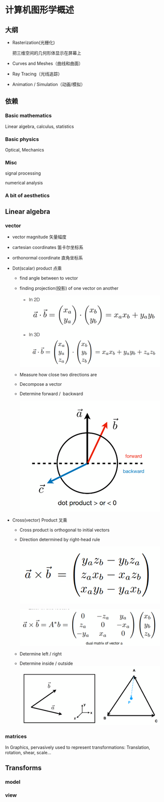 # 计算机图形学概述

## 大纲

* Rasterization(光栅化)

  把三维空间的几何形体显示在屏幕上

* Curves and Meshes（曲线和曲面）

* Ray Tracing（光线追踪）

* Animation / Simulation（动画/模拟）

## 依赖

### Basic mathematics

Linear algebra, calculus, statistics

### Basic physics

Optical, Mechanics

### Misc

signal processing

numerical analysis

### A bit of aesthetics

## Linear algebra

### vector

* vector magnitude  矢量幅度

* cartesian coordinates 笛卡尔坐标系
* orthonormal coordinate 直角坐标系

* Dot(scalar)  product 点乘 

  * find angle between to vector

  * finding projection(投影) of one vector on another

    ![image-20201129141429680](../graph/image-20201129141429680.png)

  * Measure how close two directions are

  * Decompose a vector

  * Determine forward /  backward

    ![image-20201129141239969](../graph/image-20201129141239969.png)

* Cross(vector) Product 叉乘

  * Cross product is orthogonal to initial vectors

  * Direction determined by right-head rule

    ![image-20201129141508803](../graph/image-20201129141508803.png)

    ![image-20201129141551914](../graph/image-20201129141551914.png)

  * Determine left / right
  * Determine inside / outside
    ![image-20201129141346648](../graph/image-20201129141346648.png)



### matrices

In Graphics, pervasively used to represent transformations: Translation, rotation, shear, scale...

## Transforms

### model

### view



